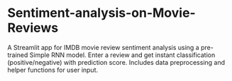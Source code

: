 # Sentiment-analysis-on-Movie-Reviews
A Streamlit app for IMDB movie review sentiment analysis using a pre-trained Simple RNN model. Enter a review and get instant classification (positive/negative) with prediction score. Includes data preprocessing and helper functions for user input.
